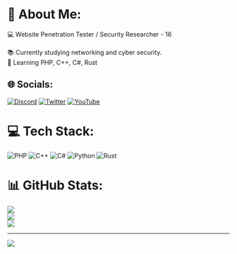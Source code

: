 # 💫 About Me:
💻 Website Penetration Tester / Security Researcher  - 16<br><br>📚 Currently studying networking and cyber security.<br>📝 Learning PHP, C++, C#, Rust<br> 


## 🌐 Socials:
[![Discord](https://img.shields.io/badge/Discord-%237289DA.svg?logo=discord&logoColor=white)](htttps://discord.gg/discord.gg/1400) [![Twitter](https://img.shields.io/badge/Twitter-%231DA1F2.svg?logo=Twitter&logoColor=white)](https://twitter.com/skidattack) [![YouTube](https://img.shields.io/badge/YouTube-%23FF0000.svg?logo=YouTube&logoColor=white)](https://youtube.com/c/https://www.youtube.com/channel/UCQcEXXc0b69vZptEm3CdOxw) 

# 💻 Tech Stack:
![PHP](https://img.shields.io/badge/php-%23777BB4.svg?style=for-the-badge&logo=php&logoColor=white) ![C++](https://img.shields.io/badge/c++-%2300599C.svg?style=for-the-badge&logo=c%2B%2B&logoColor=white) ![C#](https://img.shields.io/badge/c%23-%23239120.svg?style=for-the-badge&logo=c-sharp&logoColor=white) ![Python](https://img.shields.io/badge/python-3670A0?style=for-the-badge&logo=python&logoColor=ffdd54) ![Rust](https://img.shields.io/badge/rust-%23000000.svg?style=for-the-badge&logo=rust&logoColor=white)
# 📊 GitHub Stats:
![](https://github-readme-stats.vercel.app/api?username=Chaqs&theme=dark&hide_border=false&include_all_commits=false&count_private=false)<br/>
![](https://github-readme-streak-stats.herokuapp.com/?user=Chaqs&theme=dark&hide_border=false)<br/>
![](https://github-readme-stats.vercel.app/api/top-langs/?username=Chaqs&theme=dark&hide_border=false&include_all_commits=false&count_private=false&layout=compact)

---
[![](https://visitcount.itsvg.in/api?id=Chaqs&icon=0&color=0)](https://visitcount.itsvg.in)
